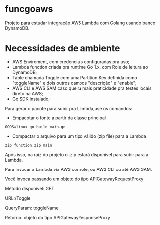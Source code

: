 # funcgoaws
Projeto para estudar integração AWS Lambda 
com Golang usando banco DynamoDB.

# Necessidades de ambiente
- AWS Enviroment, com credenciais configuradas pra uso;
- Lambda function criada pra runtime Go 1.x, com Role de leitura ao DynamoDB;
- Table chamada Toggle com uma Partition Key definida como "toggleName" e dois outros campos "descrição" e "enable"; 
- AWS CLI e AWS SAM caso queira mais praticidade pra testes locais direto na AWS;
- Go SDK instalado;

Para gerar o pacote para subir pra Lambda,use os comandos:

* Empacotar o fonte a partir da classe principal

``` GOOS=linux go build main.go ```
* Compactar o arquivo para um tipo válido (zip file) para a Lambda

``` zip function.zip main ```

Após isso, na raiz do projeto o .zip estará disponível
para subir para a Lambda.

Para invocar a Lambda via AWS console, ou AWS CLI ou até AWS SAM.

Você invoca passando um objeto do tipo APIGatewayRequestProxy

Método disponível: GET

URL:/Toggle

QueryParam: toggleName

Retorno: objeto do tipo APIGatewayResponseProxy 
